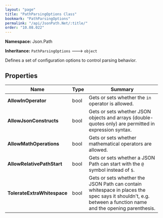 ```yaml
---
layout: "page"
title: "PathParsingOptions Class"
bookmark: "PathParsingOptions"
permalink: "/api/JsonPath.Net/:title/"
order: "10.08.022"
---
```

**Namespace:** Json.Path

**Inheritance:**
`PathParsingOptions`
 🡒 
`object`

Defines a set of configuration options to control parsing behavior.

## Properties

| Name | Type | Summary |
|---|---|---|
| **AllowInOperator** | bool | Gets or sets whether the `in` operator is allowed. |
| **AllowJsonConstructs** | bool | Gets or sets whether JSON objects and arrays (double-quotes only) are permitted in expression syntax. |
| **AllowMathOperations** | bool | Gets or sets whether mathematical operators are allowed. |
| **AllowRelativePathStart** | bool | Gets or sets whether a JSON Path can start with the `@` symbol instead of `$`. |
| **TolerateExtraWhitespace** | bool | Gets or sets whether the JSON Path can contain whitespace in places the spec says it shouldn't, e.g. between a function name and the opening parenthesis. |

